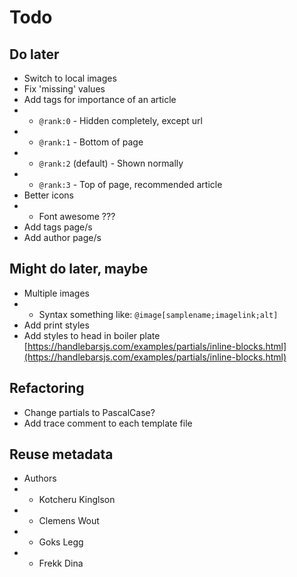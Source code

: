 # Todo

<!-- ## Important -->

## Do later

- Switch to local images
- Fix 'missing' values
- Add tags for importance of an article
- - `@rank:0` - Hidden completely, except url
- - `@rank:1` - Bottom of page
- - `@rank:2` (default) - Shown normally
- - `@rank:3` - Top of page, recommended article
- Better icons
- - Font awesome ???
- Add tags page/s
- Add author page/s

## Might do later, maybe

- Multiple images
- - Syntax something like: `@image[samplename;imagelink;alt]`
- Add print styles
- Add styles to head in boiler plate [https://handlebarsjs.com/examples/partials/inline-blocks.html](https://handlebarsjs.com/examples/partials/inline-blocks.html)

## Refactoring

- Change partials to PascalCase?
- Add trace comment to each template file

## Reuse metadata

- Authors
- - Kotcheru Kinglson
- - Clemens Wout
- - Goks Legg
- - Frekk Dina

